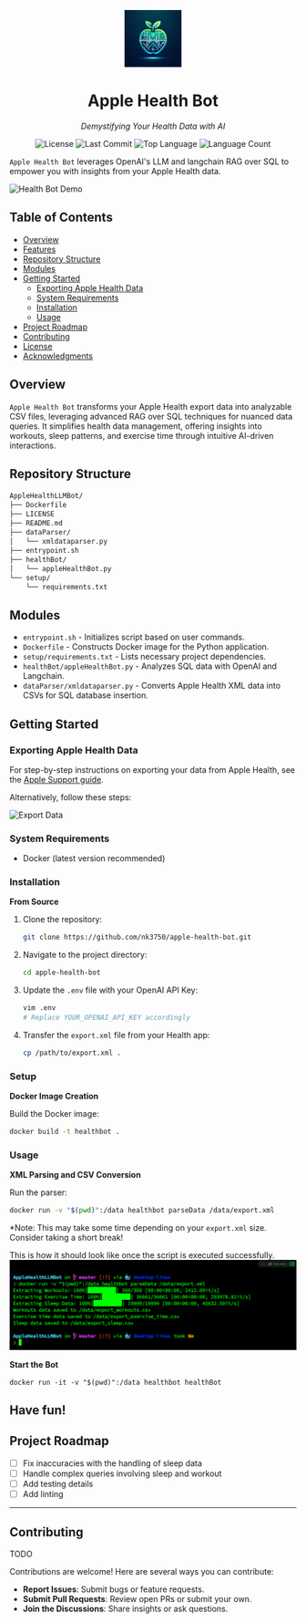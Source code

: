 <p align="center">
  <img src="./img/logo.webp" width="100" alt="Project Logo">
</p>


<h1 align="center">Apple Health Bot</h1>

<p align="center">
    <em>Demystifying Your Health Data with AI</em>
</p>

<p align="center">
    <img src="https://img.shields.io/github/license/nk3750/AppleHealthLLMBot?style=flat-square&logo=opensourceinitiative&logoColor=white&color=0080ff" alt="License">
    <img src="https://img.shields.io/github/last-commit/nk3750/AppleHealthLLMBot?style=flat-square&logo=git&logoColor=white&color=0080ff" alt="Last Commit">
    <img src="https://img.shields.io/github/languages/top/nk3750/AppleHealthLLMBot?style=flat-square&color=0080ff" alt="Top Language">
    <img src="https://img.shields.io/github/languages/count/nk3750/AppleHealthLLMBot?style=flat-square&color=0080ff" alt="Language Count">
</p>

`Apple Health Bot` leverages OpenAI's LLM and langchain RAG over SQL to empower you with insights from your Apple Health data. 

![Health Bot Demo](img/demo.gif)

## Table of Contents

- [Overview](#overview)
- [Features](#features)
- [Repository Structure](#repository-structure)
- [Modules](#modules)
- [Getting Started](#getting-started)
  - [Exporting Apple Health Data](#exporting-apple-health-data)
  - [System Requirements](#system-requirements)
  - [Installation](#installation)
  - [Usage](#usage)
- [Project Roadmap](#project-roadmap)
- [Contributing](#contributing)
- [License](#license)
- [Acknowledgments](#acknowledgments)

## Overview

`Apple Health Bot` transforms your Apple Health export data into analyzable CSV files, leveraging advanced RAG over SQL techniques for nuanced data queries. It simplifies health data management, offering insights into workouts, sleep patterns, and exercise time through intuitive AI-driven interactions.

## Repository Structure

```
AppleHealthLLMBot/
├── Dockerfile
├── LICENSE
├── README.md
├── dataParser/
│   └── xmldataparser.py
├── entrypoint.sh
├── healthBot/
│   └── appleHealthBot.py
└── setup/
    └── requirements.txt
```

## Modules

- `entrypoint.sh` - Initializes script based on user commands.
- `Dockerfile` - Constructs Docker image for the Python application.
- `setup/requirements.txt` - Lists necessary project dependencies.
- `healthBot/appleHealthBot.py` - Analyzes SQL data with OpenAI and Langchain.
- `dataParser/xmldataparser.py` - Converts Apple Health XML data into CSVs for SQL database insertion.

## Getting Started

### Exporting Apple Health Data

For step-by-step instructions on exporting your data from Apple Health, see the [Apple Support guide](https://support.apple.com/guide/iphone/share-your-health-data-iph5ede58c3d/ios).

Alternatively, follow these steps:

![Export Data](img/export.gif)

### System Requirements

- Docker (latest version recommended)

### Installation

**From Source**

1. Clone the repository:
   ```bash
   git clone https://github.com/nk3750/apple-health-bot.git
   ```
2. Navigate to the project directory:
   ```bash
   cd apple-health-bot
   ```
3. Update the `.env` file with your OpenAI API Key:
   ```bash
   vim .env
   # Replace YOUR_OPENAI_API_KEY accordingly
   ```
4. Transfer the `export.xml` file from your Health app:
   ```bash
   cp /path/to/export.xml .
   ```

### Setup

**Docker Image Creation**

Build the Docker image:
```bash
docker build -t healthbot .
```

### Usage

**XML Parsing and CSV Conversion**

Run the parser:
```bash
docker run -v "$(pwd)":/data healthbot parseData /data/export.xml
```
*Note: This may take some time depending on your `export.xml` size. Consider taking a short break! 


This is how it should look like once the script is executed successfully.
![Parse](img/parse.png)

**Start the Bot**

```
docker run -it -v "$(pwd)":/data healthbot healthBot
```
Have fun!
---

## Project Roadmap

- [ ] Fix inaccuracies with the handling of sleep data
- [ ] Handle complex queries involving sleep and workout
- [ ] Add testing details
- [ ] Add linting

---

## Contributing
TODO

Contributions are welcome! Here are several ways you can contribute:

- **Report Issues**: Submit bugs or feature requests.
- **Submit Pull Requests**: Review open PRs or submit your own.
- **Join the Discussions**: Share insights or ask questions.

```
